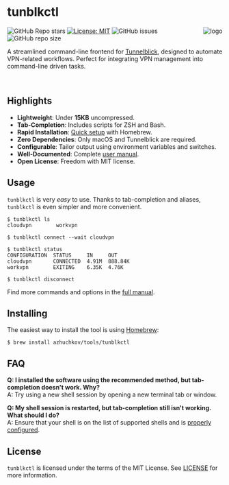 # tunblkctl

<img src="https://github.com/azhuchkov/tunblkctl/assets/765471/25bf7e5a-e53b-4c8d-b99f-e96da1dae6bc" alt="logo" align="right"/>

![GitHub Repo stars](https://img.shields.io/github/stars/azhuchkov/tunblkctl)
[![License: MIT](https://img.shields.io/badge/License-MIT-blue.svg)](https://opensource.org/licenses/MIT)
![GitHub issues](https://img.shields.io/github/issues/azhuchkov/tunblkctl)
![GitHub repo size](https://img.shields.io/github/repo-size/azhuchkov/tunblkctl)

A streamlined command-line frontend for [Tunnelblick], designed to automate VPN-related 
workflows. Perfect for integrating VPN management into command-line driven tasks.

<br clear="right"/>

## Highlights
- **Lightweight**: Under **15KB** uncompressed.
- **Tab-Completion**: Includes scripts for ZSH and Bash.
- **Rapid Installation**: [Quick setup](#installing) with Homebrew.
- **Zero Dependencies**: Only macOS and Tunnelblick are required.
- **Configurable**: Tailor output using environment variables and switches.
- **Well-Documented**: Complete [user manual][man].
- **Open License**: Freedom with MIT license.

## Usage
`tunblkctl` is very _easy_ to use. Thanks to tab-completion and aliases, 
`tunblkctl` is even simpler and more convenient. 

```console
$ tunblkctl ls
cloudvpn		workvpn

$ tunblkctl connect --wait cloudvpn

$ tunblkctl status
CONFIGURATION  STATUS     IN     OUT
cloudvpn       CONNECTED  4.91M  888.84K
workvpn        EXITING    6.35K  4.76K

$ tunblkctl disconnect
```
Find more commands and options in the [full manual][man].

## Installing
The easiest way to install the tool is using [Homebrew](https://brew.sh/):

`$ brew install azhuchkov/tools/tunblkctl`

## FAQ
**Q: I installed the software using the recommended method, but tab-completion doesn't work. Why?**  
A: Try using a new shell session by opening a new terminal tab or window.

**Q: My shell session is restarted, but tab-completion still isn't working. What should I do?**  
A: Ensure that your shell is on the list of supported shells and is [properly configured](https://docs.brew.sh/Shell-Completion). 

## License
`tunblkctl` is licensed under the terms of the MIT License.
See [LICENSE](https://github.com/azhuchkov/tunblkctl/blob/main/LICENSE)
for more information.


[man]: https://github.com/azhuchkov/tunblkctl/wiki/User-Manual
[Tunnelblick]: https://tunnelblick.net
